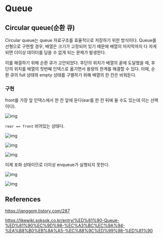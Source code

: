 # Queue

## Circular queue(순환 큐)

Circular queue는 queue 자료구조를 효율적으로 저장하기 위한 방식이다. Queue를 선형으로 구현할 경우, 배열은 크기가 고정되어 있기 때문에 배열의 마지막까지 다 차게되면 더이상 데이터를 담을 수 없게 되는 문제가 발생한다. 

이를 해결하기 위해 순환 큐가 고안되었다. 후단의 위치가 배열의 끝에 도달했을 때, 후단의 위치를 배열의 첫번째 인덱스로 옮기면서 용량의 한계를 해결할 수 있다. 이때, 순환 큐의 full 상태와 empty 상태를 구별하기 위해 배열의 한 칸은 비워둔다.

### 구현

front를 가장 앞 인덱스에서 한 칸 앞에 둔다(ear를 한 칸 뒤에 둘 수도 있는데 이는 선택이다).

![img](https://t1.daumcdn.net/cfile/tistory/991E713359E0297D19)

`rear == front` 비어있는 상태다.

![img](https://t1.daumcdn.net/cfile/tistory/99A4A53359E029D012)

![img](https://t1.daumcdn.net/cfile/tistory/993FCB3359E02A3D12)

![img](https://t1.daumcdn.net/cfile/tistory/99C29B3359E02AE020)

이제 포화 상태이므로 더이상 enqueue가 실행되지 못한다.

![img](https://t1.daumcdn.net/cfile/tistory/99885B3359E02B651F)

![img](https://t1.daumcdn.net/cfile/tistory/991E383359E02BC310)





## References

https://janggom.tistory.com/287

https://likewiki.soksok.co.kr/entry/%ED%81%90-Queue-%ED%81%90%EC%9D%98-%EC%A3%BC%EC%9A%94-%EA%B8%B0%EB%8A%A5-%EC%88%9C%ED%99%98-%ED%81%90